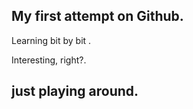 ## My first attempt on Github.

Learning bit by bit .

Interesting, right?.

## just playing around.

